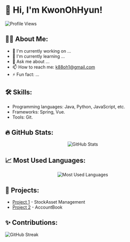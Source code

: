 # 👋 Hi, I'm KwonOhHyun!

![Profile Views](https://komarev.com/ghpvc/?username=Kwon9302&color=brightgreen)

## 👨‍💻 About Me:
- 🔭 I'm currently working on ... 
- 🌱 I'm currently learning ... 
- 💬 Ask me about ...
- 📫 How to reach me: [k88oh1@gmail.com](mailto:k88oh1@gmail.com)
- ⚡ Fun fact: ...

## 🛠 Skills:
- Programming languages: Java, Python, JavaScript, etc.
- Frameworks: Spring, Vue.
- Tools: Git.

## 🔥 GitHub Stats:
<p align="center">
  <img src="https://github-readme-stats.vercel.app/api?username=Kwon9302&show_icons=true&theme=radical" alt="GitHub Stats" />
</p>

## 📈 Most Used Languages:
<p align="center">
  <img src="https://github-readme-stats.vercel.app/api/top-langs/?username=Kwon9302&layout=compact&theme=radical" alt="Most Used Languages" />
</p>

## 🚀 Projects:
- [Project 1](https://github.com/PleaseGiveMeAssets) - StockAsset Management
- [Project 2](https://github.com/Kwon9302/AccountBook) - AccountBook

## ✨ Contributions:
![GitHub Streak](https://github-readme-streak-stats.herokuapp.com/?user=Kwon9302&theme=dark)

